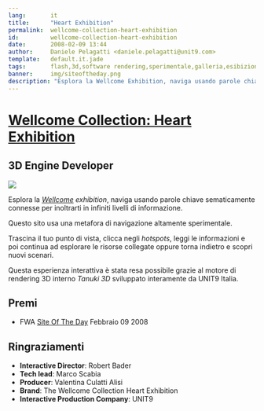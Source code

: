 ```yaml
---
lang:       it
title:      "Heart Exhibition"
permalink:  wellcome-collection-heart-exhibition
id:         wellcome-collection-heart-exhibition
date:       2008-02-09 13:44
author:     Daniele Pelagatti <daniele.pelagatti@unit9.com>
template:   default.it.jade
tags:       flash,3d,software rendering,sperimentale,galleria,esibizione
banner:     img/siteoftheday.png
description: "Esplora la Wellcome Exhibition, naviga usando parole chiave sematicamente connesse per inoltrarti in infiniti livelli di informazione."
---
```


# [Wellcome Collection: Heart Exhibition](http://www.unit9.com/heart) #
## 3D Engine Developer ##

[![](#{base}img/heart_big.jpg)](http://www.unit9.com/heart) 

Esplora la _[Wellcome](http://www.wellcomecollection.org/) exhibition_, naviga usando parole chiave sematicamente connesse per inoltrarti in infiniti livelli di informazione. 

Questo sito usa una metafora di navigazione altamente sperimentale.

Trascina il tuo punto di vista, clicca negli _hotspots_, leggi le informazioni e poi continua ad esplorare le risorse collegate oppure torna indietro e scopri nuovi scenari.

Questa esperienza interattiva è stata resa possibile grazie al motore di rendering 3D interno _Tanuki 3D_ sviluppato interamente da UNIT9 Italia.

## Premi ##

* FWA [Site Of The Day](http://www.thefwa.com/site/the-heart-exhibition)
Febbraio 09 2008

## Ringraziamenti ##

 * **Interactive Director**: Robert Bader 
 * **Tech lead**: Marco Scabia 
 * **Producer**: Valentina Culatti Alisi 
 * **Brand**: The Wellcome Collection Heart Exhibition
 * **Interactive Production Company**: UNIT9